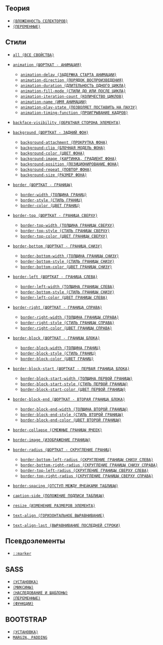 <style>
  * {
    user-select: none;
  }
</style>

## Теория

- [`(ВЛОЖЕННОСТЬ СЕЛЕКТОРОВ)`](<./CSS/ТЕОРИЯ/Вложенность селекторов.md>)
- [`(ПЕРЕМЕННЫЕ)`](./CSS/ТЕОРИЯ/Переменные.md)

## Стили

- [`all (ВСЕ СВОЙСТВА)`](<./CSS/STYLES/all (ВСЕ СВОЙСТВА).md>)
- [`animation (ШОРТКАТ - АНИМАЦИЯ)`](<./CSS/STYLES/animation (ШОРТКАТ - АНИМАЦИЯ).md>)
  - [`animation-delay (ЗАДЕРЖКА СТАРТА АНИМАЦИИ)`](<./CSS/STYLES/animation-delay (ЗАДЕРЖКА СТАРТА АНИМАЦИИ).md>)
  - [`animation-direction (ПОРЯДОК ВОСПРОИЗВЕДЕНИЯ)`](<./CSS/STYLES/animation-direction (ПОРЯДОК ВОСПРОИЗВЕДЕНИЯ).md>)
  - [`animation-duration (ДЛИТЕЛЬНОСТЬ ОДНОГО ЦИКЛА)`](<./CSS/STYLES/animation-duration (ДЛИТЕЛЬНОСТЬ ОДНОГО ЦИКЛА).md>)
  - [`animation-fill-mode (СТИЛИ ДО ИЛИ ПОСЛЕ ЦИКЛА)`](<./CSS/STYLES/animation-fill-mode (СТИЛИ ДО ИЛИ ПОСЛЕ ЦИКЛА).md>)
  - [`animation-iteration-count (КОЛИЧЕСТВО ЦИКЛОВ)`](<./CSS/STYLES/animation-iteration-count (КОЛИЧЕСТВО ЦИКЛОВ).md>)
  - [`animation-name (ИМЯ АНИМАЦИИ)`](<./CSS/STYLES/animation-name (ИМЯ АНИМАЦИИ).md>)
  - [`animation-play-state (ПОЗВОЛЯЕТ ПОСТАВИТЬ НА ПАУЗУ)`](<./CSS/STYLES/animation-play-state (ПОЗВОЛЯЕТ ПОСТАВИТЬ НА ПАУЗУ).md>)
  - [`animation-timing-function (ПРОИГРЫВАНИЕ КАДРОВ)`](<./CSS/STYLES/animation-timing-function (ПРОИГРЫВАНИЕ КАДРОВ).md>)
- [`backface-visibility (ОБРАТНАЯ СТОРОНА ЭЛЕМЕНТА)`](<./CSS/STYLES/backface-visibility (ОБРАТНАЯ СТОРОНА ЭЛЕМЕНТА).md>)
- [`background (ШОРТКАТ - ЗАДНИЙ ФОН)`](<./CSS/STYLES/background (ШОРТКАТ - ЗАДНИЙ ФОН).md>)
  - [`background-attachment (ПРОКРУТКА ФОНА)`](<./CSS/STYLES/background-attachment (ПРОКРУТКА ФОНА).md>)
  - [`background-clip (БЛОЧНАЯ МОДЕЛЬ ФОНА)`](<./CSS/STYLES/background-clip (БЛОЧНАЯ МОДЕЛЬ ФОНА).md>)
  - [`background-color (ЦВЕТ ФОНА)`](<./CSS/STYLES/background-color (ЦВЕТ ФОНА).md>)
  - [`background-image (КАРТИНКА, ГРАДИЕНТ ФОНА)`](<./CSS/STYLES/background-image (КАРТИНКА, ГРАДИЕНТ ФОНА).md>)
  - [`background-position (ПОЗИЦИОНИРОВАНИЕ ФОНА)`](<./CSS/STYLES/background-position (ПОЗИЦИОНИРОВАНИЕ ФОНА).md>)
  - [`background-repeat (ПОВТОР ФОНА)`](<./CSS/STYLES/background-repeat (ПОВТОР ФОНА).md>)
  - [`background-size (РАЗМЕР ФОНА)`](<./CSS/STYLES/background-size (РАЗМЕР ФОНА).md>)

- [`border (ШОРТКАТ - ГРАНИЦЫ)`](<./CSS/STYLES/border (ШОРТКАТ - ГРАНИЦЫ).md>)
  - [`border-width (ТОЛЩИНА ГРАНИЦ)`](<./CSS/STYLES/border-width (ТОЛЩИНА ГРАНИЦ).md>)
  - [`border-style (СТИЛЬ ГРАНИЦ)`](<./CSS/STYLES/border-style (СТИЛЬ ГРАНИЦ).md>)
  - [`border-color (ЦВЕТ ГРАНИЦ)`](<./CSS/STYLES/border-color (ЦВЕТ ГРАНИЦ).md>)

- [`border-top (ШОРТКАТ - ГРАНИЦА СВЕРХУ)`](<./CSS/STYLES/border-top (ШОРТКАТ - ГРАНИЦА СВЕРХУ).md>)
  - [`border-top-width (ТОЛЩИНА ГРАНИЦЫ СВЕРХУ)`](<./CSS/STYLES/border-top-width (ТОЛЩИНА ГРАНИЦЫ СВЕРХУ).md>)
  - [`border-top-style (СТИЛЬ ГРАНИЦЫ СВЕРХУ)`](<./CSS/STYLES/border-top-style (СТИЛЬ ГРАНИЦЫ СВЕРХУ).md>)
  - [`border-top-color (ЦВЕТ ГРАНИЦЫ СВЕРХУ)`](<./CSS/STYLES/border-top-color (ЦВЕТ ГРАНИЦЫ СВЕРХУ).md>)

- [`border-bottom (ШОРТКАТ - ГРАНИЦА СНИЗУ)`](<./CSS/STYLES/border-bottom (ШОРТКАТ - ГРАНИЦА СНИЗУ).md>)
  - [`border-bottom-width (ТОЛЩИНА ГРАНИЦЫ СНИЗУ)`](<./CSS/STYLES/border-bottom-width (ТОЛЩИНА ГРАНИЦЫ СНИЗУ).md>)
  - [`border-bottom-style (СТИЛЬ ГРАНИЦЫ СНИЗУ)`](<./CSS/STYLES/border-bottom-style (СТИЛЬ ГРАНИЦЫ СНИЗУ).md>)
  - [`border-bottom-color (ЦВЕТ ГРАНИЦЫ СНИЗУ)`](<./CSS/STYLES/border-bottom-color (ЦВЕТ ГРАНИЦЫ СНИЗУ).md>)

- [`border-left (ШОРТКАТ - ГРАНИЦА СЛЕВА)`](<./CSS/STYLES/border-left (ШОРТКАТ - ГРАНИЦА СЛЕВА).md>)
  - [`border-left-width (ТОЛЩИНА ГРАНИЦЫ СЛЕВА)`](<./CSS/STYLES/border-left-width (ТОЛЩИНА ГРАНИЦЫ СЛЕВА).md>)
  - [`border-bottom-style (СТИЛЬ ГРАНИЦЫ СНИЗУ)`](<./CSS/STYLES/border-bottom-style (СТИЛЬ ГРАНИЦЫ СНИЗУ).md>)
  - [`border-left-color (ЦВЕТ ГРАНИЦЫ СЛЕВА)`](<./CSS/STYLES/border-left-color (ЦВЕТ ГРАНИЦЫ СЛЕВА).md>)

- [`border-right (ШОРТКАТ - ГРАНИЦА СПРАВА)`](<./CSS/STYLES/border-right (ШОРТКАТ - ГРАНИЦА СПРАВА).md>)
  - [`border-right-width (ТОЛЩИНА ГРАНИЦЫ СПРАВА)`](<./CSS/STYLES/border-right-width (ТОЛЩИНА ГРАНИЦЫ СПРАВА).md>)
  - [`border-right-style (СТИЛЬ ГРАНИЦЫ СПРАВА)`](<./CSS/STYLES/border-right-style (СТИЛЬ ГРАНИЦЫ СПРАВА).md>)
  - [`border-right-color (ЦВЕТ ГРАНИЦЫ СПРАВА)`](<./CSS/STYLES/border-right-color (ЦВЕТ ГРАНИЦЫ СПРАВА).md>)

- [`border-block (ШОРТКАТ - ГРАНИЦЫ БЛОКА)`](<./CSS/STYLES/border-block (ШОРТКАТ - ГРАНИЦЫ БЛОКА).md>)
  - [`border-block-width (ТОЛЩИНА ГРАНИЦ)`](<./CSS/STYLES/border-block-width (ТОЛЩИНА ГРАНИЦ).md>)
  - [`border-block-style (СТИЛЬ ГРАНИЦ)`](<./CSS/STYLES/border-block-style (СТИЛЬ ГРАНИЦ).md>)
  - [`border-block-color (ЦВЕТ ГРАНИЦ)`](<./CSS/STYLES/border-block-color (ЦВЕТ ГРАНИЦ).md>)

- [`border-block-start (ШОРТКАТ - ПЕРВАЯ ГРАНИЦА БЛОКА)`](<./CSS/STYLES/border-block-start (ШОРТКАТ - ПЕРВАЯ ГРАНИЦА БЛОКА).md>)
  - [`border-block-start-width (ТОЛЩИНА ПЕРВОЙ ГРАНИЦЫ)`](<./CSS/STYLES/border-block-start-width (ТОЛЩИНА ПЕРВОЙ ГРАНИЦЫ).md>)
  - [`border-block-start-style (СТИЛЬ ПЕРВОЙ ГРАНИЦЫ)`](<./CSS/STYLES/border-block-start-style (СТИЛЬ ПЕРВОЙ ГРАНИЦЫ).md>)
  - [`border-block-start-color (ЦВЕТ ПЕРВОЙ ГРАНИЦЫ)`](<./CSS/STYLES/border-block-start-color (ЦВЕТ ПЕРВОЙ ГРАНИЦЫ).md>)

- [`border-block-end (ШОРТКАТ - ВТОРАЯ ГРАНИЦА БЛОКА)`](<./CSS/STYLES/border-block-end (ШОРТКАТ - ВТОРАЯ ГРАНИЦА БЛОКА).md>)
  - [`border-block-end-width (ТОЛЩИНА ВТОРОЙ ГРАНИЦЫ)`](<./CSS/STYLES/border-block-end-width (ТОЛЩИНА ВТОРОЙ ГРАНИЦЫ).md>)
  - [`border-block-end-style (СТИЛЬ ВТОРОЙ ГРАНИЦЫ)`](<./CSS/STYLES/border-block-end-style (СТИЛЬ ВТОРОЙ ГРАНИЦЫ).md>)
  - [`border-block-end-color (ЦВЕТ ВТОРОЙ ГРАНИЦЫ)`](<./CSS/STYLES/border-block-end-color (ЦВЕТ ВТОРОЙ ГРАНИЦЫ).md>)





  

- [`border-collapse (СМЕЖНЫЕ ГРАНИЦЫ ЯЧЕЕК)`](<./CSS/STYLES/border-collapse (СМЕЖНЫЕ ГРАНИЦЫ ЯЧЕЕК).md>)
- [`border-image (ИЗОБРАЖЕНИЕ ГРАНИЦЫ)`](<./CSS/STYLES/border-image (ИЗОБРАЖЕНИЕ ГРАНИЦЫ).md>)
- [`border-radius (ШОРТКАТ - СКРУГЛЕНИЕ ГРАНИЦ)`](<./CSS/STYLES/border-radius (ШОРТКАТ - СКРУГЛЕНИЕ ГРАНИЦ).md>)
  - [`border-bottom-left-radius (СКРУГЛЕНИЕ ГРАНИЦЫ СНИЗУ СЛЕВА)`](<./CSS/STYLES/border-bottom-left-radius (СКРУГЛЕНИЕ ГРАНИЦЫ СНИЗУ СЛЕВА).md>)
  - [`border-bottom-right-radius (СКРУГЛЕНИЕ ГРАНИЦЫ СНИЗУ СПРАВА)`](<./CSS/STYLES/border-bottom-right-radius (СКРУГЛЕНИЕ ГРАНИЦЫ СНИЗУ СПРАВА).md>)
  - [`border-top-left-radius (СКРУГЛЕНИЕ ГРАНИЦЫ СВЕРХУ СЛЕВА)`](<./CSS/STYLES/border-top-left-radius (СКРУГЛЕНИЕ ГРАНИЦЫ СВЕРХУ СЛЕВА).md>)
  - [`border-top-right-radius (СКРУГЛЕНИЕ ГРАНИЦЫ СВЕРХУ СПРАВА)`](<./CSS/STYLES/border-top-right-radius (СКРУГЛЕНИЕ ГРАНИЦЫ СВЕРХУ СПРАВА).md>)
- [`border-spacing (ОТСТУП МЕЖДУ ЯЧЕйКАМИ ТАБЛИЦЫ)`](<./CSS/STYLES/border-spacing (ОТСТУП МЕЖДУ ЯЧЕйКАМИ ТАБЛИЦЫ).md>)
- [`caption-side (ПОЛОЖЕНИЕ ПОДПИСИ ТАБЛИЦЫ)`](<./CSS/STYLES/caption-side (ПОЛОЖЕНИЕ ПОДПИСИ ТАБЛИЦЫ).md>)
- [`resize (ИЗМЕНЕНИЕ РАЗМЕРОВ ЭЛЕМЕНТА)`](<./CSS/STYLES/resize (ИЗМЕНЕНИЕ РАЗМЕРОВ ЭЛЕМЕНТА).md>)
- [`text-align (ГОРИЗОНТАЛЬНОЕ ВЫРАВНИВАНИЕ)`](<./CSS/STYLES/text-align (ГОРИЗОНТАЛЬНОЕ ВЫРАВНИВАНИЕ).md>)
- [`text-align-last (ВЫРАВНИВАНИЕ ПОСЛЕДНЕЙ СТРОКИ)`](<./CSS/STYLES/text-align-last (ВЫРАВНИВАНИЕ ПОСЛЕДНЕЙ СТРОКИ).md>)

## Псевдоэлементы

- [`::marker`](<./CSS/ПСЕВДОЭЛЕМЕНТЫ/marker (МАРКЕРЫ СПИСКА).md>)

## SASS

- [`(УСТАНОВКА)`](./CSS/SASS/Установка.md)
- [`(МИКСИНЫ)`](./CSS/SASS/Миксины.md)
- [`(НАСЛЕДОВАНИЕ И ШАБЛОНЫ)`](<./CSS/SASS/Наследование и шаблоны.md>)
- [`(ПЕРЕМЕННЫЕ)`](./CSS/SASS/Переменные.md)
- [`(ФУНКЦИИ)`](./CSS/SASS/Функции.md)

## BOOTSTRAP

- [`(УСТАНОВКА)`](./CSS/BOOTSTRAP/Установка.md)
- [`MARGIN, PADDING`](<./CSS/BOOTSTRAP/margin, padding.md>)
